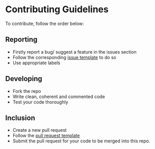 # Contributing Guidelines
To contribute, follow the order below:

## Reporting
- Firstly report a bug/ suggest a feature in the issues section
- Follow the corresponding [issue template](https://github.com/vedantpuri/universale/tree/master/.github/ISSUE_TEMPLATE) to do so
- Use appropriate labels

## Developing
- Fork the repo
- Write clean, coherent and commented code
- Test your code thoroughly

## Inclusion
- Create a new pull request
- Follow the [pull request template](https://github.com/vedantpuri/universale/blob/master/.github/PULL_REQUEST_TEMPLATE.md)
- Submit the pull request for your code to be merged into this repo.

